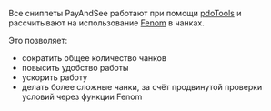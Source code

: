 Все сниппеты PayAndSee работают при помощи [pdoTools][0101] и рассчитывают на использование [Fenom][010103] в чанках.

Это позволяет:
- сократить общее количество чанков
- повысить удобство работы
- ускорить работу
- делать более сложные чанки, за счёт продвинутой проверки условий через функции Fenom


[0101]: /ru/01_Компоненты/01_pdoTools
[010103]: /ru/01_Компоненты/01_pdoTools/03_Парсер.md